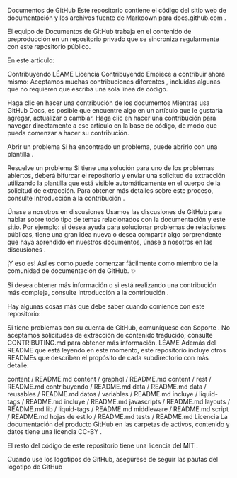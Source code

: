 Documentos de GitHub
Este repositorio contiene el código del sitio web de documentación y los archivos fuente de Markdown para docs.github.com .

El equipo de Documentos de GitHub trabaja en el contenido de preproducción en un repositorio privado que se sincroniza regularmente con este repositorio público.

En este articulo:

Contribuyendo
LÉAME
Licencia
Contribuyendo
Empiece a contribuir ahora mismo:
Aceptamos muchas contribuciones diferentes , incluidas algunas que no requieren que escriba una sola línea de código.

Haga clic en hacer una contribución de los documentos
Mientras usa GitHub Docs, es posible que encuentre algo en un artículo que le gustaría agregar, actualizar o cambiar. Haga clic en hacer una contribución para navegar directamente a ese artículo en la base de código, de modo que pueda comenzar a hacer su contribución.



Abrir un problema
Si ha encontrado un problema, puede abrirlo con una plantilla .

Resuelve un problema
Si tiene una solución para uno de los problemas abiertos, deberá bifurcar el repositorio y enviar una solicitud de extracción utilizando la plantilla que está visible automáticamente en el cuerpo de la solicitud de extracción. Para obtener más detalles sobre este proceso, consulte Introducción a la contribución .

Únase a nosotros en discusiones
Usamos las discusiones de GitHub para hablar sobre todo tipo de temas relacionados con la documentación y este sitio. Por ejemplo: si desea ayuda para solucionar problemas de relaciones públicas, tiene una gran idea nueva o desea compartir algo sorprendente que haya aprendido en nuestros documentos, únase a nosotros en las discusiones .

¡Y eso es!
Así es como puede comenzar fácilmente como miembro de la comunidad de documentación de GitHub. ✨

Si desea obtener más información o si está realizando una contribución más compleja, consulte Introducción a la contribución .

Hay algunas cosas más que debe saber cuando comience con este repositorio:

Si tiene problemas con su cuenta de GitHub, comuníquese con Soporte .
No aceptamos solicitudes de extracción de contenido traducido; consulte CONTRIBUTING.md para obtener más información.
LÉAME
Además del README que está leyendo en este momento, este repositorio incluye otros READMEs que describen el propósito de cada subdirectorio con más detalle:

content / README.md
content / graphql / README.md
content / rest / README.md
contribuyendo / README.md
data / README.md
data / reusables / README.md
datos / variables / README.md
incluye / liquid-tags / README.md
incluye / README.md
javascripts / README.md
layouts / README.md
lib / liquid-tags / README.md
middleware / README.md
script / README.md
hojas de estilo / README.md
tests / README.md
Licencia
La documentación del producto GitHub en las carpetas de activos, contenido y datos tiene una licencia CC-BY .

El resto del código de este repositorio tiene una licencia del MIT .

Cuando use los logotipos de GitHub, asegúrese de seguir las pautas del logotipo de GitHub
